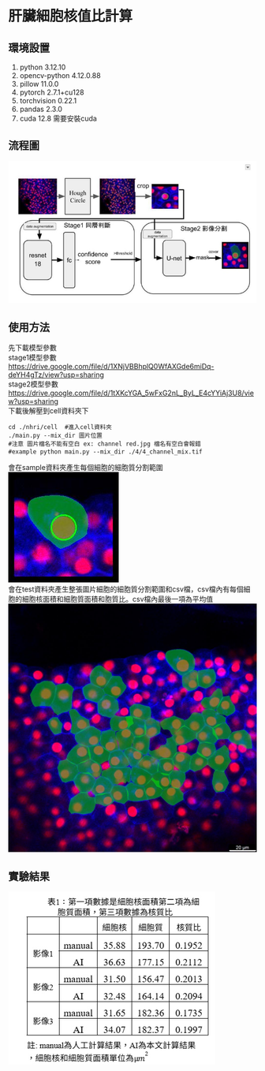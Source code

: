 # 肝臟細胞核值比計算
## 環境設置
1. python 3.12.10
1. opencv-python 4.12.0.88
1. pillow 11.0.0
1. pytorch 2.7.1+cu128
1. torchvision 0.22.1
1. pandas 2.3.0
1. cuda 12.8
需要安裝cuda  
## 流程圖
![圖片](/cell/流程圖.jpg)
## 使用方法
先下載模型參數<br>
stage1模型參數 https://drive.google.com/file/d/1XNjVBBhplQ0WfAXGde6miDq-deYH4gTz/view?usp=sharing <br>
stage2模型參數 https://drive.google.com/file/d/1tXKcYGA_5wFxG2nL_ByL_E4cYYiAj3U8/view?usp=sharing <br>
下載後解壓到cell資料夾下

```
cd ./nhri/cell  #進入cell資料夾
./main.py --mix_dir 圖片位置
#注意 圖片檔名不能有空白 ex: channel red.jpg 檔名有空白會報錯
#example python main.py --mix_dir ./4/4_channel_mix.tif
```
會在sample資料夾產生每個細胞的細胞質分割範圍<br>
![圖片](/cell/sample/0.jpg)<br>
會在test資料夾產生整張圖片細胞的細胞質分割範圍和csv檔，csv檔內有每個細胞的細胞核面積和細胞質面積和胞質比。csv檔內最後一項為平均值
![圖片](/cell/test/test.jpg)<br>
## 實驗結果
![圖片](/cell/result.jpg)<br>
